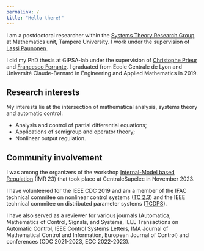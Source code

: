 ```yaml
---
permalink: /
title: "Hello there!"
---
```


I am a postdoctoral researcher within the [Systems Theory Research Group](https://paunonenmath.com/sysgroup/index.html) at Mathematics unit, Tampere University. I work under the supervision of [Lassi Paunonen](https://paunonenmath.com/index.html).

I did my PhD thesis at GIPSA-lab under the supervision of [Christophe Prieur](http://www.gipsa-lab.grenoble-inp.fr/~christophe.prieur/) and [Francesco Ferrante](http://www.fferrante.net/).
I graduated from Ecole Centrale de Lyon and Université Claude-Bernard in Engineering and Applied Mathematics in 2019.

## Research interests

My interests lie at the intersection of mathematical analysis, systems theory and automatic control:
* Analysis and control of partial differential equations;
* Applications of semigroup and operator theory;
* Nonlinear output regulation.

## Community involvement 

I was among the organizers of the workshop [Internal-Model based Regulation](https://imr23.sciencesconf.org) (IMR 23) that took place at CentraleSupélec in November 2023.

I have volunteered for the IEEE CDC 2019 and am a member of the IFAC technical commitee on nonlinear control systems ([TC 2.3](https://tc.ifac-control.org/2/3)) and the IEEE technical commitee on distributed parameter systems ([TCDPS](http://ieeecss.org/tc/distributed-parameter-systems/roster)). 

I have also served as a reviewer for various journals (Automatica, Mathematics of Control, Signals, and Systems, IEEE Transactions on Automatic Control, IEEE Control Systems Letters, IMA Journal of Mathematical Control and Information, European Journal of Control) and conferences (CDC 2021-2023, ECC 2022-2023).

